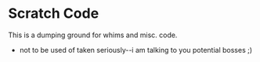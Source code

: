 # Scratch Code

This is a dumping ground for whims and misc. code.

* not to be used of taken seriously--i am talking to you potential bosses ;)



